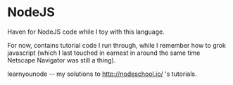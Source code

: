 # NodeJS

Haven for NodeJS code while I toy with this language.


For now, contains tutorial code I run through, while I remember how to grok javascript (which I last touched in earnest in around the same time Netscape Navigator was still a thing).

learnyounode -- my solutions to http://nodeschool.io/ 's tutorials.
